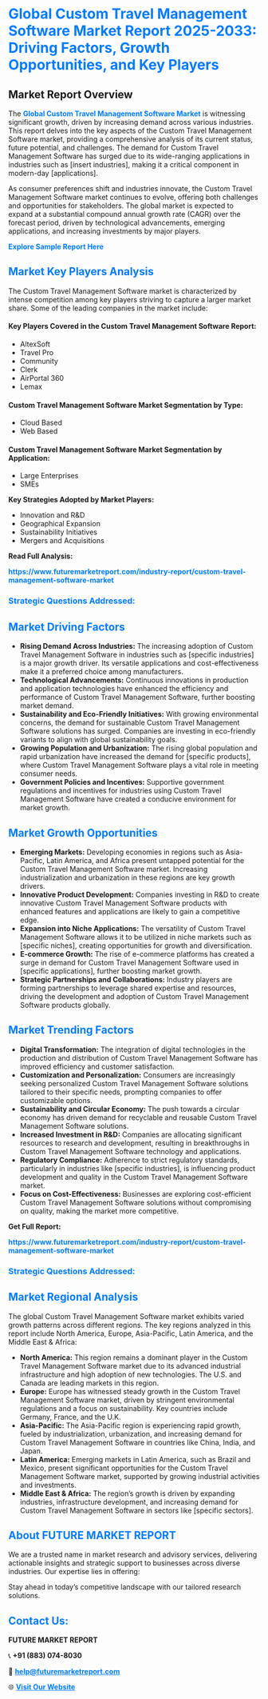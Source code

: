 <h1 style="color: #007BFF;">Global Custom Travel Management Software Market Report 2025-2033: Driving Factors, Growth Opportunities, and Key Players</h1>

<section id="overview">
<h2>Market Report Overview</h2>
<p>The <a href="https://www.futuremarketreport.com/industry-report/custom-travel-management-software-market" style="color: #007BFF; text-decoration: none;"><strong>Global Custom Travel Management Software Market</strong></a> is witnessing significant growth, driven by increasing demand across various industries. This report delves into the key aspects of the Custom Travel Management Software market, providing a comprehensive analysis of its current status, future potential, and challenges. The demand for Custom Travel Management Software has surged due to its wide-ranging applications in industries such as [insert industries], making it a critical component in modern-day [applications].</p>
<p>As consumer preferences shift and industries innovate, the Custom Travel Management Software market continues to evolve, offering both challenges and opportunities for stakeholders. The global market is expected to expand at a substantial compound annual growth rate (CAGR) over the forecast period, driven by technological advancements, emerging applications, and increasing investments by major players.</p>
</section>

<section id="overview">
<p><a href="https://www.futuremarketreport.com/request-sample/reportId=41012" style="color: #007BFF; text-decoration: none;"><strong>Explore Sample Report Here</strong></a></p>
</section>

<section id="key-players">
<h2 style="color: #007BFF;">Market Key Players Analysis</h2>
<p>The Custom Travel Management Software market is characterized by intense competition among key players striving to capture a larger market share. Some of the leading companies in the market include:</p>
<h4>Key Players Covered in the Custom Travel Management Software Report:</h4>
<ul><li>AltexSoft</li><li>Travel Pro</li><li>Community</li><li>Clerk</li><li>AirPortal 360</li><li>Lemax</li></ul>
<h4>Custom Travel Management Software Market Segmentation by Type:</h4>
<ul><li>Cloud Based</li><li>Web Based</li></ul>

<h4>Custom Travel Management Software Market Segmentation by Application:</h4>
<ul><li>Large Enterprises</li><li>SMEs</li></ul>
<p><strong>Key Strategies Adopted by Market Players:</strong></p>
<ul>
<li>Innovation and R&D</li>
<li>Geographical Expansion</li>
<li>Sustainability Initiatives</li>
<li>Mergers and Acquisitions</li>
</ul>
</section>

<section>
<p><strong>Read Full Analysis: </strong></p><a href="https://www.futuremarketreport.com/industry-report/custom-travel-management-software-market" style="color: #007BFF; text-decoration: none;"><strong>https://www.futuremarketreport.com/industry-report/custom-travel-management-software-market</strong></a>
<h3 style="color: #007BFF;">Strategic Questions Addressed:</h3>
</section>

<section id="driving-factors">
<h2 style="color: #007BFF;">Market Driving Factors</h2>
<ul>
<li><strong>Rising Demand Across Industries:</strong> The increasing adoption of Custom Travel Management Software in industries such as [specific industries] is a major growth driver. Its versatile applications and cost-effectiveness make it a preferred choice among manufacturers.</li>
<li><strong>Technological Advancements:</strong> Continuous innovations in production and application technologies have enhanced the efficiency and performance of Custom Travel Management Software, further boosting market demand.</li>
<li><strong>Sustainability and Eco-Friendly Initiatives:</strong> With growing environmental concerns, the demand for sustainable Custom Travel Management Software solutions has surged. Companies are investing in eco-friendly variants to align with global sustainability goals.</li>
<li><strong>Growing Population and Urbanization:</strong> The rising global population and rapid urbanization have increased the demand for [specific products], where Custom Travel Management Software plays a vital role in meeting consumer needs.</li>
<li><strong>Government Policies and Incentives:</strong> Supportive government regulations and incentives for industries using Custom Travel Management Software have created a conducive environment for market growth.</li>
</ul>
</section>

<section id="growth-opportunities">
<h2 style="color: #007BFF;">Market Growth Opportunities</h2>
<ul>
<li><strong>Emerging Markets:</strong> Developing economies in regions such as Asia-Pacific, Latin America, and Africa present untapped potential for the Custom Travel Management Software market. Increasing industrialization and urbanization in these regions are key growth drivers.</li>
<li><strong>Innovative Product Development:</strong> Companies investing in R&D to create innovative Custom Travel Management Software products with enhanced features and applications are likely to gain a competitive edge.</li>
<li><strong>Expansion into Niche Applications:</strong> The versatility of Custom Travel Management Software allows it to be utilized in niche markets such as [specific niches], creating opportunities for growth and diversification.</li>
<li><strong>E-commerce Growth:</strong> The rise of e-commerce platforms has created a surge in demand for Custom Travel Management Software used in [specific applications], further boosting market growth.</li>
<li><strong>Strategic Partnerships and Collaborations:</strong> Industry players are forming partnerships to leverage shared expertise and resources, driving the development and adoption of Custom Travel Management Software products globally.</li>
</ul>
</section>

<section id="trending-factors">
<h2 style="color: #007BFF;">Market Trending Factors</h2>
<ul>
<li><strong>Digital Transformation:</strong> The integration of digital technologies in the production and distribution of Custom Travel Management Software has improved efficiency and customer satisfaction.</li>
<li><strong>Customization and Personalization:</strong> Consumers are increasingly seeking personalized Custom Travel Management Software solutions tailored to their specific needs, prompting companies to offer customizable options.</li>
<li><strong>Sustainability and Circular Economy:</strong> The push towards a circular economy has driven demand for recyclable and reusable Custom Travel Management Software solutions.</li>
<li><strong>Increased Investment in R&D:</strong> Companies are allocating significant resources to research and development, resulting in breakthroughs in Custom Travel Management Software technology and applications.</li>
<li><strong>Regulatory Compliance:</strong> Adherence to strict regulatory standards, particularly in industries like [specific industries], is influencing product development and quality in the Custom Travel Management Software market.</li>
<li><strong>Focus on Cost-Effectiveness:</strong> Businesses are exploring cost-efficient Custom Travel Management Software solutions without compromising on quality, making the market more competitive.</li>
</ul>
</section>

<section>
<p><strong>Get Full Report: </strong></p><a href="https://www.futuremarketreport.com/industry-report/custom-travel-management-software-market" style="color: #007BFF; text-decoration: none;"><strong>https://www.futuremarketreport.com/industry-report/custom-travel-management-software-market</strong></a>
<h3 style="color: #007BFF;">Strategic Questions Addressed:</h3>
</section>


<section id="regional-analysis">
<h2 style="color: #007BFF;">Market Regional Analysis</h2>
<p>The global Custom Travel Management Software market exhibits varied growth patterns across different regions. The key regions analyzed in this report include North America, Europe, Asia-Pacific, Latin America, and the Middle East & Africa:</p>
<ul>
<li><strong>North America:</strong> This region remains a dominant player in the Custom Travel Management Software market due to its advanced industrial infrastructure and high adoption of new technologies. The U.S. and Canada are leading markets in this region.</li>
<li><strong>Europe:</strong> Europe has witnessed steady growth in the Custom Travel Management Software market, driven by stringent environmental regulations and a focus on sustainability. Key countries include Germany, France, and the U.K.</li>
<li><strong>Asia-Pacific:</strong> The Asia-Pacific region is experiencing rapid growth, fueled by industrialization, urbanization, and increasing demand for Custom Travel Management Software in countries like China, India, and Japan.</li>
<li><strong>Latin America:</strong> Emerging markets in Latin America, such as Brazil and Mexico, present significant opportunities for the Custom Travel Management Software market, supported by growing industrial activities and investments.</li>
<li><strong>Middle East & Africa:</strong> The region’s growth is driven by expanding industries, infrastructure development, and increasing demand for Custom Travel Management Software in sectors like [specific sectors].</li>
</ul>
</section>

<footer>
<h2 style="color: #007BFF;">About FUTURE MARKET REPORT</h2>
<p>We are a trusted name in market research and advisory services, delivering actionable insights and strategic support to businesses across diverse industries. Our expertise lies in offering:</p>

<p>Stay ahead in today’s competitive landscape with our tailored research solutions.</p>

<h2 style="color: #007BFF;">Contact Us:</h2>
<p><strong>FUTURE MARKET REPORT</strong></p>
<p>📞 <strong>+91 (883) 074-8030</strong></p>
<p>📧 <strong><a href="mailto:help@futuremarketreport.com" style="color: #007BFF;">help@futuremarketreport.com</a></strong></p>
<p>🌐 <strong><a href="https://www.futuremarketreport.com/" style="color: #007BFF;">Visit Our Website</a></strong></p>
</footer>
